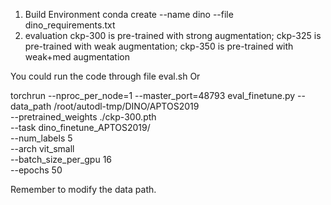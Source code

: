 1. Build Environment
conda create --name dino --file dino_requirements.txt
2. evaluation
ckp-300 is pre-trained with strong augmentation; 
ckp-325 is pre-trained with weak augmentation; 
ckp-350 is pre-trained with weak+med augmentation

You could run the code through file eval.sh Or

torchrun --nproc_per_node=1 --master_port=48793 eval_finetune.py --data_path /root/autodl-tmp/DINO/APTOS2019 \
--pretrained_weights ./ckp-300.pth \
--task dino_finetune_APTOS2019/ \
--num_labels 5 \
--arch vit_small \
--batch_size_per_gpu 16 \
--epochs 50

Remember to modify the data path.
